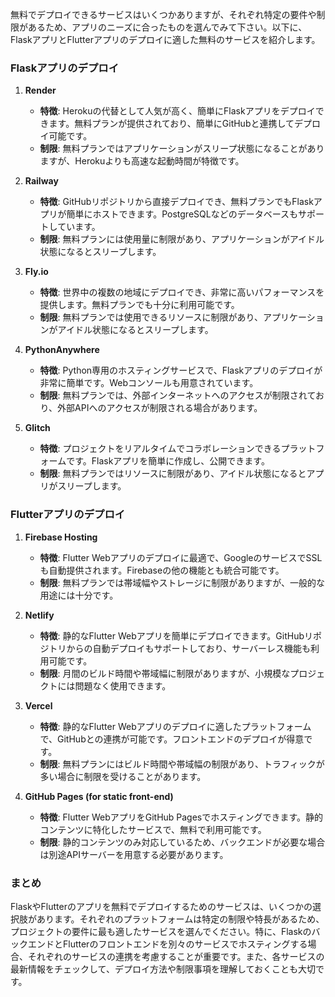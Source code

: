

無料でデプロイできるサービスはいくつかありますが、それぞれ特定の要件や制限があるため、アプリのニーズに合ったものを選んでみて下さい。以下に、FlaskアプリとFlutterアプリのデプロイに適した無料のサービスを紹介します。

### Flaskアプリのデプロイ

1. **Render**
   - **特徴**: Herokuの代替として人気が高く、簡単にFlaskアプリをデプロイできます。無料プランが提供されており、簡単にGitHubと連携してデプロイ可能です。
   - **制限**: 無料プランではアプリケーションがスリープ状態になることがありますが、Herokuよりも高速な起動時間が特徴です。

2. **Railway**
   - **特徴**: GitHubリポジトリから直接デプロイでき、無料プランでもFlaskアプリが簡単にホストできます。PostgreSQLなどのデータベースもサポートしています。
   - **制限**: 無料プランには使用量に制限があり、アプリケーションがアイドル状態になるとスリープします。

3. **Fly.io**
   - **特徴**: 世界中の複数の地域にデプロイでき、非常に高いパフォーマンスを提供します。無料プランでも十分に利用可能です。
   - **制限**: 無料プランでは使用できるリソースに制限があり、アプリケーションがアイドル状態になるとスリープします。

4. **PythonAnywhere**
   - **特徴**: Python専用のホスティングサービスで、Flaskアプリのデプロイが非常に簡単です。Webコンソールも用意されています。
   - **制限**: 無料プランでは、外部インターネットへのアクセスが制限されており、外部APIへのアクセスが制限される場合があります。

5. **Glitch**
   - **特徴**: プロジェクトをリアルタイムでコラボレーションできるプラットフォームです。Flaskアプリを簡単に作成し、公開できます。
   - **制限**: 無料プランではリソースに制限があり、アイドル状態になるとアプリがスリープします。

### Flutterアプリのデプロイ

1. **Firebase Hosting**
   - **特徴**: Flutter Webアプリのデプロイに最適で、GoogleのサービスでSSLも自動提供されます。Firebaseの他の機能とも統合可能です。
   - **制限**: 無料プランでは帯域幅やストレージに制限がありますが、一般的な用途には十分です。

2. **Netlify**
   - **特徴**: 静的なFlutter Webアプリを簡単にデプロイできます。GitHubリポジトリからの自動デプロイもサポートしており、サーバーレス機能も利用可能です。
   - **制限**: 月間のビルド時間や帯域幅に制限がありますが、小規模なプロジェクトには問題なく使用できます。

3. **Vercel**
   - **特徴**: 静的なFlutter Webアプリのデプロイに適したプラットフォームで、GitHubとの連携が可能です。フロントエンドのデプロイが得意です。
   - **制限**: 無料プランにはビルド時間や帯域幅の制限があり、トラフィックが多い場合に制限を受けることがあります。

4. **GitHub Pages (for static front-end)**
   - **特徴**: Flutter WebアプリをGitHub Pagesでホスティングできます。静的コンテンツに特化したサービスで、無料で利用可能です。
   - **制限**: 静的コンテンツのみ対応しているため、バックエンドが必要な場合は別途APIサーバーを用意する必要があります。

### まとめ

FlaskやFlutterのアプリを無料でデプロイするためのサービスは、いくつかの選択肢があります。それぞれのプラットフォームは特定の制限や特長があるため、プロジェクトの要件に最も適したサービスを選んでください。特に、FlaskのバックエンドとFlutterのフロントエンドを別々のサービスでホスティングする場合、それぞれのサービスの連携を考慮することが重要です。また、各サービスの最新情報をチェックして、デプロイ方法や制限事項を理解しておくことも大切です。